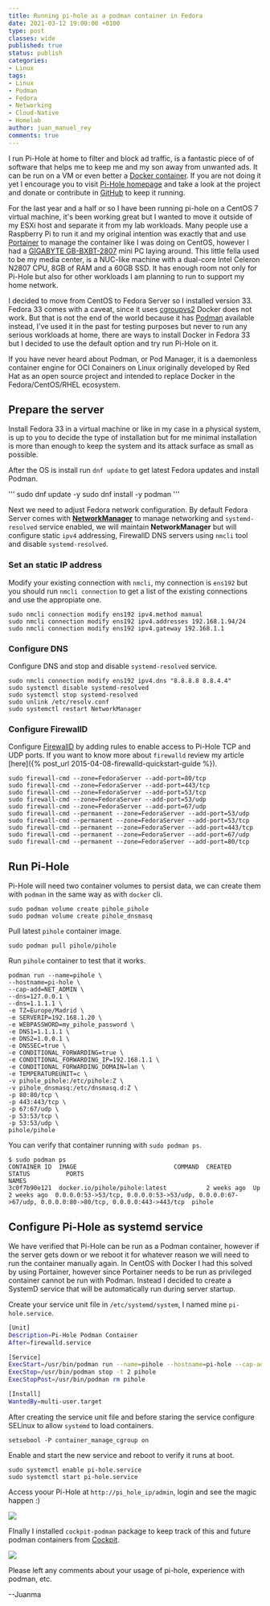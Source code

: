 ```yaml
---
title: Running pi-hole as a podman container in Fedora
date: 2021-03-12 19:00:00 +0100
type: post
classes: wide
published: true
status: publish
categories:
- Linux
tags:
- Linux
- Podman
- Fedora
- Networking
- Cloud-Native
- Homelab
author: juan_manuel_rey
comments: true
---
```

I run Pi-Hole at home to filter and block ad traffic, is a fantastic piece of of software that helps me to keep me and my son away from unwanted ads. It can be run on a VM or even better a [Docker container](https://github.com/pi-hole/docker-pi-hole). If you are not doing it yet I encourage you to visit [Pi-Hole homepage](https://pi-hole.net/) and take a look at the project and donate or contribute in [GitHub](https://github.com/pi-hole) to keep it running.

For the last year and a half or so I have been running pi-hole on a CentOS 7 virtual machine, it's been working great but I wanted to move it outside of my ESXi host and separate it from my lab workloads. Many people use a Raspberry Pi to run it and my original intention was exactly that and use [Portainer](https://www.portainer.io/) to manage the container like I was doing on CentOS, however I had a [GIGABYTE GB-BXBT-2807](https://www.gigabyte.com/Mini-PcBarebone/GB-BXBT-2807-rev-10) mini PC laying around. This little fella used to be my media center, is a NUC-like machine with a dual-core Intel Celeron N2807 CPU, 8GB of RAM and a 60GB SSD. It has enough room not only for Pi-Hole but also for other workloads I am planning to run to support my home network.

I decided to move from CentOS to Fedora Server so I installed version 33. Fedora 33 comes with a caveat, since it uses [cgroupvs2](https://www.kernel.org/doc/html/latest/admin-guide/cgroup-v2.html) Docker does not work. But that is not the end of the world because it has [Podman](https://podman.io/) available instead, I've used it in the past for testing purposes but never to run any serious workloads at home, there are ways to install Docker in Fedora 33 but I decided to use the default option and try run Pi-Hole on it. 

If you have never heard about Podman, or Pod Manager, it is a daemonless container engine for OCI Conainers on Linux originally developed by Red Hat as an open source project and intended to replace Docker in the Fedora/CentOS/RHEL ecosystem. 

## Prepare the server

Install Fedora 33 in a virtual machine or like in my case in a physical system, is up to you to decide the type of installation but for me minimal installation is more than enough to keep the system and its attack surface as small as possible. 

After the OS is install run  `dnf update` to get latest Fedora updates and install Podman.

'''
sudo dnf update -y
sudo dnf install -y podman 
'''

Next we need to adjust Fedora network configuration. By default Fedora Server comes with [**NetworkManager**](https://wiki.gnome.org/Projects/NetworkManager/) to manage networking and `systemd-resolved` service enabled, we will maintain **NetworkManager** but will configure static `ipv4` addressing, FirewallD DNS servers using `nmcli` tool and disable `systemd-resolved`.

### Set an static IP address

Modify your existing connection with `nmcli`, my connection is `ens192` but you should run `nmcli connection` to get a list of the existing connections and use the appropiate one.

```
sudo nmcli connection modify ens192 ipv4.method manual
sudo nmcli connection modify ens192 ipv4.addresses 192.168.1.94/24
sudo nmcli connection modify ens192 ipv4.gateway 192.168.1.1
```

### Configure DNS

Configure DNS and stop and disable `systemd-resolved` service.

```
sudo nmcli connection modify ens192 ipv4.dns "8.8.8.8 8.8.4.4"
sudo systemctl disable systemd-resolved
sudo systemctl stop systemd-resolved
sudo unlink /etc/resolv.conf
sudo systemctl restart NetworkManager
```

### Configure FirewallD

Configure [FirewallD](https://firewalld.org/) by adding rules to enable access to Pi-Hole TCP and UDP ports. If you want to know more about `firewalld` review my article [here]({% post_url 2015-04-08-firewalld-quickstart-guide %}).

```
sudo firewall-cmd --zone=FedoraServer --add-port=80/tcp
sudo firewall-cmd --zone=FedoraServer --add-port=443/tcp
sudo firewall-cmd --zone=FedoraServer --add-port=53/tcp
sudo firewall-cmd --zone=FedoraServer --add-port=53/udp
sudo firewall-cmd --zone=FedoraServer --add-port=67/udp
sudo firewall-cmd --permanent --zone=FedoraServer --add-port=53/udp
sudo firewall-cmd --permanent --zone=FedoraServer --add-port=53/tcp
sudo firewall-cmd --permanent --zone=FedoraServer --add-port=443/tcp
sudo firewall-cmd --permanent --zone=FedoraServer --add-port=67/udp
sudo firewall-cmd --permanent --zone=FedoraServer --add-port=80/tcp
```

## Run Pi-Hole

Pi-Hole will need two container volumes to persist data, we can create them with `podman` in the same way as with `docker` cli.

```
sudo podman volume create pihole_pihole
sudo podman volume create pihole_dnsmasq
```

Pull latest `pihole` container image. 

```
sudo podman pull pihole/pihole
```

Run `pihole` container to test that it works.

```
podman run --name=pihole \
--hostname=pi-hole \
--cap-add=NET_ADMIN \
--dns=127.0.0.1 \
--dns=1.1.1.1 \
-e TZ=Europe/Madrid \
-e SERVERIP=192.168.1.20 \
-e WEBPASSWORD=my_pihole_password \
-e DNS1=1.1.1.1 \
-e DNS2=1.0.0.1 \
-e DNSSEC=true \
-e CONDITIONAL_FORWARDING=true \
-e CONDITIONAL_FORWARDING_IP=192.168.1.1 \
-e CONDITIONAL_FORWARDING_DOMAIN=lan \
-e TEMPERATUREUNIT=c \
-v pihole_pihole:/etc/pihole:Z \
-v pihole_dnsmasq:/etc/dnsmasq.d:Z \
-p 80:80/tcp \
-p 443:443/tcp \
-p 67:67/udp \
-p 53:53/tcp \
-p 53:53/udp \
pihole/pihole
```

You can verify that container running with `sudo podman ps`.

```
$ sudo podman ps
CONTAINER ID  IMAGE                           COMMAND  CREATED      STATUS          PORTS                                                                                                  NAMES
3c0f7b90e121  docker.io/pihole/pihole:latest           2 weeks ago  Up 2 weeks ago  0.0.0.0:53->53/tcp, 0.0.0.0:53->53/udp, 0.0.0.0:67->67/udp, 0.0.0.0:80->80/tcp, 0.0.0.0:443->443/tcp  pihole
```

## Configure Pi-Hole as systemd service

We have verified that Pi-Hole can be run as a Podman container, however if the server gets down or we reboot it for whatever reason we will need to run the container manually again. In CentOS with Docker I had this solved by using Portainer, however since Portainer needs to be run as privileged container cannot be run with Podman. Instead I decided to create a SystemD service that will be automatically run during server startup.

Create your service unit file in `/etc/systemd/system`, I named mine `pi-hole.service`.

```bash
[Unit]
Description=Pi-Hole Podman Container
After=firewalld.service

[Service]
ExecStart=/usr/bin/podman run --name=pihole --hostname=pi-hole --cap-add=NET_ADMIN --dns=127.0.0.1 --dns=1.1.1.1 -e TZ=Europe/Madrid -e SERVERIP=192.168.1.20 -e WEBPASSWORD=my_pihole_password -e DNS1=1.1.1.1 -e DNS2=1.0.0.1 -e DNSSEC=true -e CONDITIONAL_FORWARDING=true -e CONDITIONAL_FORWARDING_IP=192.168.1.1 -e CONDITIONAL_FORWARDING_DOMAIN=lan -e TEMPERATUREUNIT=c -v pihole_pihole:/etc/pihole:Z -v pihole_dnsmasq:/etc/dnsmasq.d:Z -p 80:80/tcp -p 443:443/tcp -p 67:67/udp -p 53:53/tcp -p 53:53/udp pihole/pihole
ExecStop=/usr/bin/podman stop -t 2 pihole
ExecStopPost=/usr/bin/podman rm pihole

[Install]
WantedBy=multi-user.target
```

After creating the service unit file and before staring the service configure SELinux to allow `systemd` to load containers.

```
setsebool -P container_manage_cgroup on
```

Enable and start the new service and reboot to verify it runs at boot. 

```
sudo systemctl enable pi-hole.service
sudo systemctl start pi-hole.service
```

Access yoour Pi-Hole at `http://pi_hole_ip/admin`, login and see the magic happen :)

[![](/assets/images/pi-hole.png)]({{site.url}}/assets/images/pi-hole.png)

FInally I installed `cockpit-podman` package to keep track of this and future podman containers from [Cockpit](https://cockpit-project.org/). 

[![](/assets/images/cockpit-podman.png)]({{site.url}}/assets/images/cockpit-podman.png)

Please left any comments about your usage of pi-hole, experience with podman, etc.

--Juanma